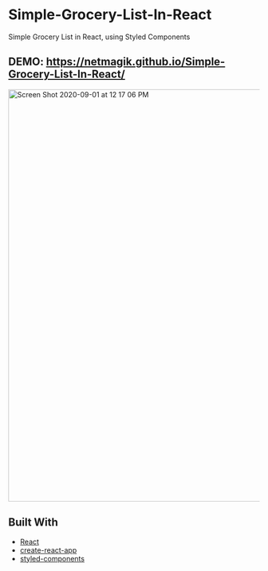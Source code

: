 # Simple-Grocery-List-In-React
Simple Grocery List in React, using Styled Components

## DEMO: https://netmagik.github.io/Simple-Grocery-List-In-React/

<img width="827" alt="Screen Shot 2020-09-01 at 12 17 06 PM" src="https://user-images.githubusercontent.com/3833560/91878465-558a8600-ec4d-11ea-95c2-58103416f993.png">



## Built With
- [React](https://reactjs.org/)
- [create-react-app](https://github.com/facebook/create-react-app)
- [styled-components](https://www.styled-components.com)
